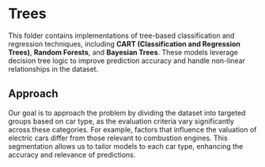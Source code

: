 # Trees

This folder contains implementations of tree-based classification and regression techniques, including **CART (Classification and Regression Trees)**, **Random Forests**, and **Bayesian Trees**. These models leverage decision tree logic to improve prediction accuracy and handle non-linear relationships in the dataset.

## Approach

Our goal is to approach the problem by dividing the dataset into targeted groups based on car type, as the evaluation criteria vary significantly across these categories. For example, factors that influence the valuation of electric cars differ from those relevant to combustion engines. This segmentation allows us to tailor models to each car type, enhancing the accuracy and relevance of predictions.

